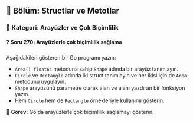 ## 📘 Bölüm: Structlar ve Metotlar  
### 🔹 Kategori: Arayüzler ve Çok Biçimlilik  
#### ❓ Soru 270: Arayüzlerle çok biçimlilik sağlama

Aşağıdakileri gösteren bir Go programı yazın:

- `Area() float64` metoduna sahip `Shape` adında bir arayüz tanımlayın.
- `Circle` ve `Rectangle` adında iki struct tanımlayın ve her ikisi için de `Area` metodunu uygulayın.
- `Shape` arayüzünü parametre olarak alan ve alanı yazdıran bir fonksiyon yazın.
- Hem `Circle` hem de `Rectangle` örnekleriyle kullanımı gösterin.

🔧 **Görev:** Go'da arayüzlerle çok biçimlilik sağlamayı gösterin.
